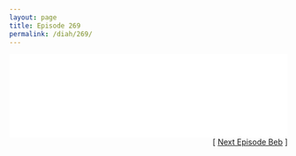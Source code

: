 ```yaml
---
layout: page
title: Episode 269
permalink: /diah/269/
---
```


<iframe allowfullscreen="true" frameborder="0" style="width:100%;" marginheight="0" marginwidth="0" mozallowfullscreen="true" scrolling="NO" src="//gdriveplayer.us/embed2.php?link=Pgo8gNXBIRhlXUspOC6KZwV5q984bKTrvdveV7%252FQO77HY%252BkMPpfsOmIFNAlbz8C3DkqE4p7G%252FC7zo5WZ%252BPOAoP1WKm2KtlVkmhZMqAAl1uAvP2TDpUVs0yTMMJ0bQu49qPYLy3U1i%252FFrRo%252BaWd7nC%252F5Gd6QFOTAFF1i3vL5ZwIyCJNvQSIn1N5VRPHVNwWfBszvpLSDkw5Ee3QIVPTdLIK&amp;no_adult=yes" webkitallowfullscreen="true"></iframe>

<div align="right">[ <a href="/diah/270/">Next Episode Beb</a> ]</div>

